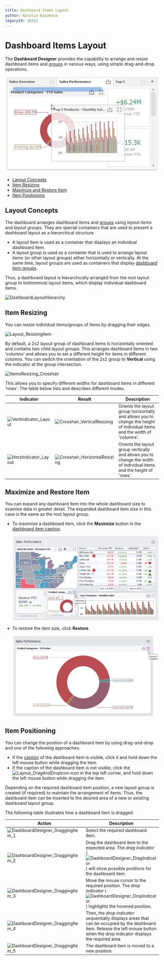 ```yaml
---
title: Dashboard Items Layout
author: Natalia Kazakova
legacyId: 16515
---
```

# Dashboard Items Layout
The **Dashboard Designer** provides the capability to arrange and resize dashboard items and [groups](../designing-dashboard-items/dashboard-item-group.md) in various ways, using simple drag-and-drop operations.

![Layout_ItemsLayoutMain](../../../images/img20477.png)

* [Layout Concepts](#layout-concepts)
* [Item Resizing](#item-resizing)
* [Maximize and Restore Item](#maximize-and-restore-item)
* [Item Positioning](#item-positioning)

## Layout Concepts
The dashboard arranges dashboard items and [groups](../designing-dashboard-items/dashboard-item-group.md) using _layout items_ and _layout groups_. They are special containers that are used to present a dashboard layout as a hierarchical structure.
* A layout item is used as a container that displays an individual dashboard item.
* A layout group is used as a container that is used to arrange layout items (or other layout groups) either horizontally or vertically. At the same time, layout groups are used as containers that display [dashboard item groups](../designing-dashboard-items/dashboard-item-group.md).

Thus, a dashboard layout is hierarchically arranged from the root layout group to bottommost layout items, which display individual dashboard items.

![DashboardLayoutHierarchy](../../../images/img25963.png)

## Item Resizing
You can resize individual items/groups of items by dragging their edges.

![Layout_ResizingItem](../../../images/img20595.png)

By default, a 2x2 layout group of dashboard items is horizontally oriented and contains two child layout groups. This arranges dashboard items in two 'columns' and allows you to set a different height for items in different columns. You can switch the orientation of the 2x2 group to **Vertical** using the indicator at the group intersection.

![ItemsResizing_Crosshair](../../../images/img24753.png)

This allows you to specify different widths for dashboard items in different 'rows'. The table below lists and describes different modes.

| Indicator | Result | Description |
|---|---|---|
| ![VertIndicator_Layout](../../../images/img24756.png) | ![Crosshair_VerticalResizing](../../../images/img25985.png) | Orients the layout group horizontally and allows you to change the height of individual items and the width of 'columns'. |
| ![HorzIndicator_Layout](../../../images/img24755.png) | ![Crosshair_HorizontalResizing](../../../images/img25984.png) | Orients the layout group vertically and allows you to change the width of individual items and the height of 'rows'. |

## Maximize and Restore Item
You can expand any dashboard item into the whole dashboard size to examine data in greater detail. The expanded dashboard item size in this case is the same as the root layout group.

- To maximize a dashboard item, click the **Maximize** button in the [dashboard item caption](dashboard-item-caption.md).

	![](../../../images/win-dashboard-maximize-dashboard-item.png)

- To restore the item size, click **Restore**.

	![](../../../images/win-dashboard-restore-dashboard-item.png)

## Item Positioning
You can change the position of a dashboard item by using drag-and-drop and one of the following approaches.
* If the [caption](dashboard-item-caption.md) of the dashboard item is visible, click it and hold down the left mouse button while dragging the item.
* If the caption of the dashboard item is not visible, click the ![Layout_DragAndDropIcon](../../../images/img20487.png) icon in the top left corner, and hold down the left mouse button while dragging the item.

Depending on the required dashboard item position, a new layout group is created (if required) to maintain the arrangement of items. Thus, the dashboard item can be inserted to the desired area of a new or existing dashboard layout group.

The following table illustrates how a dashboard item is dragged.

| Action | Description |
|---|---|
| ![DashboardDesigner_DraggingItem_1](../../../images/img117901.png) | Select the required dashboard item. |
| ![DashboardDesigner_DraggingItem_2](../../../images/img117902.png) | Drag the dashboard item to the expected area. The _drag indicator_ ( ![DashboardDesigner_DragIndicator](../../../images/img117906.png) ) will show possible positions for the dashboard item. |
| ![DashboardDesigner_DraggingItem_3](../../../images/img117903.png) | Move the mouse cursor to the required position. The _drop indicator_ ( ![DashboardDesigner_DropIndicator](../../../images/img117907.png) ) highlights the hovered position. |
| ![DashboardDesigner_DraggingItem_4](../../../images/img117904.png) | Then, the _drop indicator_ sequentially displays areas that can be occupied by the dashboard item. Release the left mouse button when the drop indicator displays the required area. |
| ![DashboardDesigner_DraggingItem_5](../../../images/img117905.png) | The dashboard item is moved to a new position. |